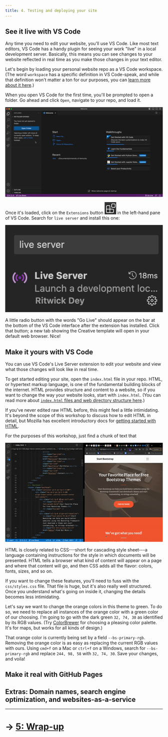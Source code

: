 ```yaml
---
title: 4. Testing and deploying your site
---
```


## See it live with VS Code

Any time you need to edit your website, you'll use VS Code. Like most text editors, VS Code has a handy plugin for seeing your work "live" in a local development server. Basically, this means you can see changes to your website reflected in real time as you make those changes in your text editor.

Let's begin by loading your personal website repo as a VS Code workspace. (The word `workspace` has a specific definition in VS Code-speak, and while that definition won't matter a ton for our purposes, you can [learn more about it here](https://code.visualstudio.com/docs/editor/workspaces).)

When you open VS Code for the first time, you'll be prompted to open a folder. Go ahead and click `Open`, navigate to your repo, and load it.

![Loading repo as workspace in VS Code](media/newWorkspace.gif)

Once it's loaded, click on the `Extensions` button ![extensions](media/extensions.png) in the left-hand pane of VS Code. Search for `live server` and install this one:

![Live server extension in VS Code](media/live.png)

A little radio button with the words "Go Live" should appear on the bar at the bottom of the VS Code interface after the extension has installed. Click that button; a new tab showing the Creative template will open in your default web browser. Nice!

## Make it yours with VS Code

You can use VS Code's Live Server extension to edit your website and view what those changes will look like in real time.

To get started editing your site, open the `index.html` file in your repo. HTML, or hypertext markup language, is one of the fundamental building blocks of the internet. HTML provides structure and content to a website, so if you want to change the way your website looks, start with `index.html`. (You can read more about [`index.html` files and web directory structure here](https://en.wikipedia.org/wiki/Web_server_directory_index).)

If you've never edited raw HTML before, this might feel a little intimidating. It's beyond the scope of this workshop to discuss how to edit HTML in detail, but Mozilla has excellent introductory docs for [getting started with HTML](https://developer.mozilla.org/en-US/docs/Learn/HTML/Introduction_to_HTML/Getting_started).

For the purposes of this workshop, just find a chunk of text that 

![Editing the website with real-time updates in VS Code](media/liveEdits.gif)

HTML is closely related to CSS---short for cascading style sheet---a language containing instructions for the style in which documents will be presented. HTML tells a browser what kind of content will appear on a page and where that content will go, and then CSS adds all the flavor: colors, fonts, sizes, and so on.

If you want to change these features, you'll need to fuss with the `css/styles.css` file. That file is huge, but it's also really well structured. Once you understand what's going on inside it, changing the details becomes less intimidating.

Let's say we want to change the orange colors in this theme to green. To do so, we need to replace all instances of the orange color with a green color of our choosing. I'm going to go with the dark green `32, 74, 30` as identified by its RGB values. (Try [ColorBrewer](https://colorbrewer2.org/#type=sequential&scheme=BuGn&n=3) for choosing a pleasing color palette. It's for maps, but works for all kinds of design.)

That orange color is currently being set by a field `--bs-primary-rgb`. Removing the orange color is as easy as replacing the current RGB values with ours. Using `cmd+f` on a Mac or `ctrl+f` on a Windows, search for `--bs-primary-rgb` and replace `244, 98, 58` with `32, 74, 30`. Save your changes, and voila!




## Make it real with GitHub Pages

## Extras: Domain names, search engine optimization, and websites-as-a-service

---

# &rarr; [5: Wrap-up](05_WRAP.md)